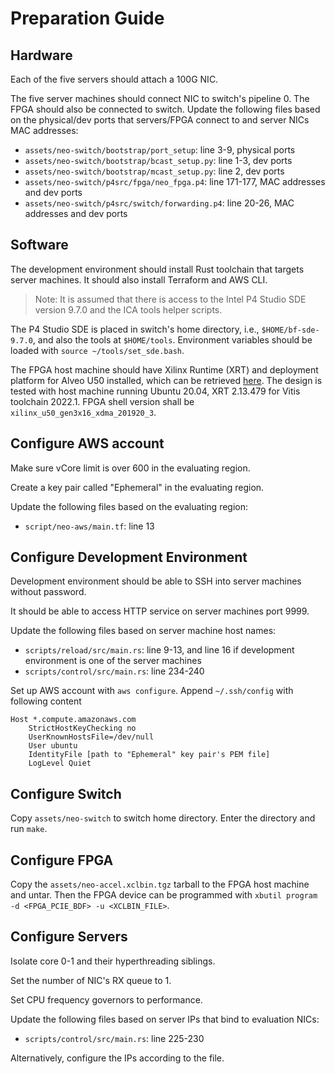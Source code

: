 # Preparation Guide

## Hardware

Each of the five servers should attach a 100G NIC.

The five server machines should connect NIC to switch's pipeline 0.
The FPGA should also be connected to switch.
Update the following files based on the physical/dev ports that servers/FPGA connect to and server NICs MAC addresses:
* `assets/neo-switch/bootstrap/port_setup`: line 3-9, physical ports
* `assets/neo-switch/bootstrap/bcast_setup.py`: line 1-3, dev ports
* `assets/neo-switch/bootstrap/mcast_setup.py`: line 2, dev ports
* `assets/neo-switch/p4src/fpga/neo_fpga.p4`: line 171-177, MAC addresses and dev ports
* `assets/neo-switch/p4src/switch/forwarding.p4`: line 20-26, MAC addresses and dev ports

## Software

The development environment should install Rust toolchain that targets server machines.
It should also install Terraform and AWS CLI.

> Note: It is assumed that there is access to the Intel P4 Studio SDE version 9.7.0 and the ICA tools helper scripts.

The P4 Studio SDE is placed in switch's home directory, i.e., `$HOME/bf-sde-9.7.0`, and also the tools at `$HOME/tools`.
Environment variables should be loaded with `source ~/tools/set_sde.bash`.

The FPGA host machine should have Xilinx Runtime (XRT) and deployment platform for Alveo U50 installed, which can be retrieved [here](https://www.xilinx.com/products/boards-and-kits/alveo/u50.html#vitis).
The design is tested with host machine running Ubuntu 20.04, XRT 2.13.479 for Vitis toolchain 2022.1.
FPGA shell version shall be `xilinx_u50_gen3x16_xdma_201920_3`.

## Configure AWS account

Make sure vCore limit is over 600 in the evaluating region.

Create a key pair called "Ephemeral" in the evaluating region.

Update the following files based on the evaluating region:
* `script/neo-aws/main.tf`: line 13

## Configure Development Environment

Development environment should be able to SSH into server machines without password.

It should be able to access HTTP service on server machines port 9999.

Update the following files based on server machine host names:
* `scripts/reload/src/main.rs`: line 9-13, and line 16 if development environment is one of the server machines
* `scripts/control/src/main.rs`: line 234-240

Set up AWS account with `aws configure`.
Append `~/.ssh/config` with following content

```
Host *.compute.amazonaws.com
    StrictHostKeyChecking no
    UserKnownHostsFile=/dev/null
    User ubuntu
    IdentityFile [path to "Ephemeral" key pair's PEM file]
    LogLevel Quiet
```

## Configure Switch

Copy `assets/neo-switch` to switch home directory.
Enter the directory and run `make`.

## Configure FPGA

Copy the `assets/neo-accel.xclbin.tgz` tarball to the FPGA host machine and untar. 
Then the FPGA device can be programmed with `xbutil program -d <FPGA_PCIE_BDF> -u <XCLBIN_FILE>`.

## Configure Servers

Isolate core 0-1 and their hyperthreading siblings.

Set the number of NIC's RX queue to 1.

Set CPU frequency governors to performance.

Update the following files based on server IPs that bind to evaluation NICs:
* `scripts/control/src/main.rs`: line 225-230

Alternatively, configure the IPs according to the file.
